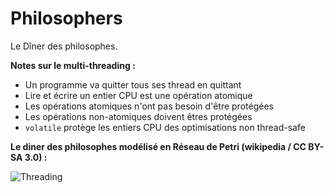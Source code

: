 # Philosophers 

Le Dîner des philosophes.

**Notes sur le multi-threading :**

- Un programme va quitter tous ses thread en quittant
- Lire et écrire un entier CPU est une opération atomique
- Les opérations atomiques n'ont pas besoin d'être protégées 
- Les opérations non-atomiques doivent êtres protégées
- ``volatile`` protège les entiers CPU des optimisations non thread-safe

**Le diner des philosophes modélisé en Réseau de Petri (wikipedia / CC BY-SA 3.0) :**

![Threading](https://upload.wikimedia.org/wikipedia/commons/7/78/4-philosophers.gif?20080713171847 "Schema")



